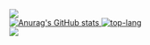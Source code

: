 <img src="https://capsule-render.vercel.app/api?type=waving&color=BDBDC8&height=150&section=header" />

<div align="left">
  <a href="https://github.com/anuraghazra/github-readme-stats">
    <img src="https://github-readme-stats.vercel.app/api?username=morakcook&show_icons=true&theme=transparent" alt="Anurag's GitHub stats" />
  </a>
  <a href="https://github.com/anuraghazra/github-readme-stats">
    <img src="https://github-readme-stats.vercel.app/api/top-langs?username=morakcook" alt="top-lang" />
  </a>
</div>
<img src="https://capsule-render.vercel.app/api?type=waving&color=BDBDC8&height=150&section=footer" />
